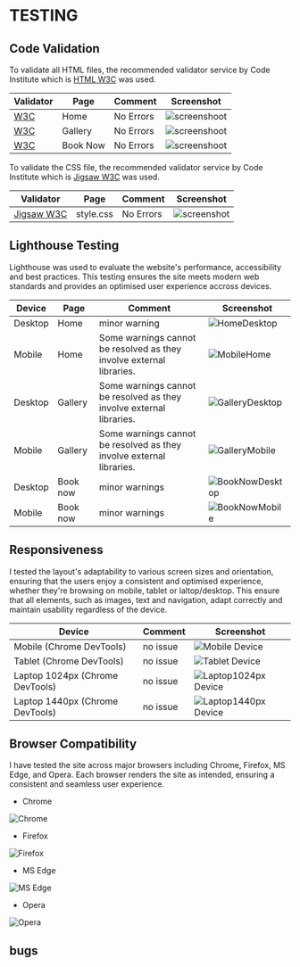 # TESTING

## Code Validation


To validate all HTML files, the recommended validator service by Code Institute which is [HTML W3C](https://validator.w3.org/) was used.


| Validator | Page | Comment | Screenshot |
| --- | --- | --- | --- |
| [W3C](https://validator.w3.org/) | Home | No Errors | ![screenshoot](screenshots/htmlHome.webp) |
| [W3C](https://validator.w3.org/) | Gallery | No Errors | ![screenshoot](screenshots/htmlAbouta.webp) |
| [W3C](https://validator.w3.org/) | Book Now | No Errors | ![screenshoot](screenshots/htmlBookingForm.webp) |


To validate the CSS file, the recommended validator service by Code Institute which is [Jigsaw W3C](https://jigsaw.w3.org/css-validator/) was used.


| Validator | Page | Comment | Screenshot |
| --- | --- | --- | --- |
| [Jigsaw W3C](https://jigsaw.w3.org/css-validator/) | style.css | No Errors | ![screenshot](screenshots/CSS.webp) |


## Lighthouse Testing

Lighthouse was used to evaluate the website's performance, accessibility and best practices. This testing ensures the site meets modern web standards and provides an optimised user experience accross devices.

| Device | Page | Comment | Screenshot |
| --- | --- | --- | --- |
| Desktop | Home | minor warning | ![HomeDesktop](screenshots/HomeDesktop.png) |
| Mobile | Home | Some warnings cannot be resolved as they involve external libraries. | ![MobileHome](screenshots/HomeMobile.png) |
| Desktop | Gallery | Some warnings cannot be resolved as they involve external libraries. | ![GalleryDesktop](screenshots/GalleryDesktop.png) |
| Mobile | Gallery | Some warnings cannot be resolved as they involve external libraries. | ![GalleryMobile](screenshots/GalleryMobile.png) |
| Desktop | Book now | minor warnings | ![BookNowDesktop](screenshots/BookNowDesktop.png) |
| Mobile | Book now | minor warnings | ![BookNowMobile](screenshots/BookNowMobile.png) |



## Responsiveness

I tested the layout's adaptability to various screen sizes and orientation, ensuring that the users enjoy a consistent and optimised experience, whether they're browsing on mobile, tablet or laltop/desktop. This ensure that all elements, such as images, text and navigation, adapt correctly and maintain usability regardless of the device.

| Device | Comment | Screenshot |
| --- | --- | --- |
| Mobile (Chrome DevTools) | no issue | ![Mobile Device](screenshots/MobileDevice.png) |
| Tablet (Chrome DevTools) | no issue | ![Tablet Device](screenshots/TabletDevice.png) |
| Laptop 1024px (Chrome DevTools) | no issue | ![Laptop1024px Device](screenshots/Laptop1024pxDevice.png) |
| Laptop 1440px (Chrome DevTools) | no issue | ![Laptop1440px Device](screenshots/Laptop1440pxDevice.png) |

## Browser Compatibility

I have tested the site across major browsers including Chrome, Firefox, MS Edge, and Opera. Each browser renders the site as intended, ensuring a consistent and seamless user experience.

* Chrome

![Chrome](screenshots/Chrome.webp)

* Firefox

![Firefox](screenshots/Firefox.webp)

* MS Edge

![MS Edge](screenshots/MS%20Edge.webp)

* Opera

![Opera](screenshots/Opera.webp)


## bugs